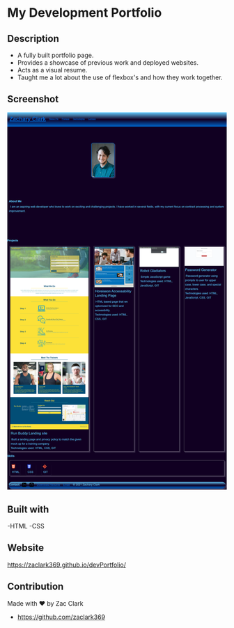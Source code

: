 # My Development Portfolio

## Description
- A fully built portfolio page.
- Provides a showcase of previous work and deployed websites.
- Acts as a visual resume.
- Taught me a lot about the use of flexbox's and how they work together.

## Screenshot
  ![Screenshot of the website](assets\images\portfolio-page-screencapture.png)

## Built with
-HTML
-CSS

## Website
https://zaclark369.github.io/devPortfolio/

## Contribution
Made with ❤️ by Zac Clark
* https://github.com/zaclark369

